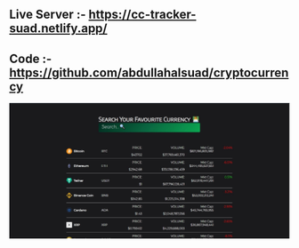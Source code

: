 ## Live Server :- https://cc-tracker-suad.netlify.app/
## Code :-  https://github.com/abdullahalsuad/cryptocurrency

![alt text](Capture.JPG)
